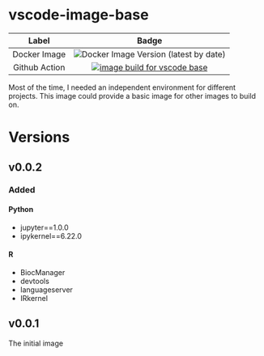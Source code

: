 # vscode-image-base

|Label|Badge|
|:---:|:---:|
|Docker Image|![Docker Image Version (latest by date)](https://img.shields.io/docker/v/btrspg/vscode-base?sort=date)|
|Github Action| [![image build for vscode base](https://github.com/loganylchen/vscode-image-base/actions/workflows/build.yaml/badge.svg?branch=master)](https://github.com/loganylchen/vscode-image-base/actions/workflows/build.yaml)|


Most of the time, I needed an independent environment for different projects. This image could provide a basic image for other images to build on.

# Versions


## v0.0.2

### Added

#### Python

- jupyter==1.0.0 
- ipykernel==6.22.0

#### R

- BiocManager
- devtools
- languageserver
- IRkernel

## v0.0.1

The initial image
